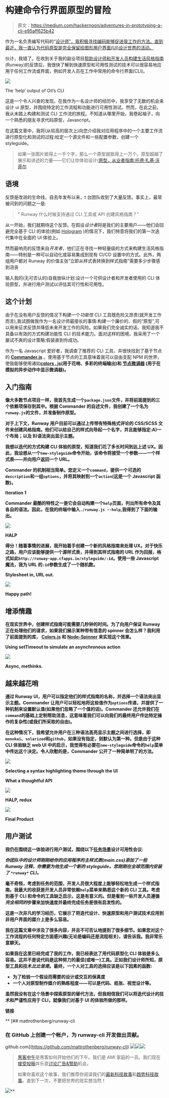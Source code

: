 # 构建命令行界面原型的冒险

> 原文：<https://medium.com/hackernoon/adventures-in-prototyping-a-cli-e95aff625b42>

作为一名负责编写代码的“[设计师”，我积极寻找编码能够促进我工作的方法。直到最近，我一直认为代码原型是完全保留给图形用户界面(UI)设计世界的活动。](https://cdn-images-1.medium.com/max/1000/1*9-8WI6cwQ0KLFY93Qr7uHQ.png)

伙计，我错了。在收到关于我的副业项目[帮助设计师和开发人员构建生活风格指南](http://runway-app.cfapps.io) (Runway)的反馈后，我很快了解到快速原型和可用性测试的技术可以很容易地应用于任何工作流或界面，例如开发人员在工作中常用的命令行界面(CLI)。

![](img/3036f10cfdf6ebf80581d997a34ff1b8.png)

The ‘help’ output of Git’s CLI

这是一个令人兴奋的发现。在我作为一名设计师的经历中，我享受了无数的机会来设计 ui 原型，并围绕特定的工作流程和功能进行可用性测试。然而，在此之前，我从未踏上构建和测试 CLI 工作流的旅程。不知道从哪里开始，我卷起袖子，向一个熟悉的朋友寻求代码原型，Javascript。

在这篇文章中，我将(从较高的层次上)向您介绍我对应用程序中的一个主要工作流进行原型化和测试的过程:给定一个源文件和一些配置参数，创建一个 styleguide。

> 如果一张图片抵得上一千个字，那么一个原型就抵得上一万个。原型超越了展示和讲述的力量——它们让你体验设计([原型，从业者指南:托德·扎基·沃菲尔](https://www.amazon.com/Prototyping-Practitioners-Todd-Zaki-Warfel/dp/1933820217)

## 语境

反馈是改进的生命线，自去年发布以来，t 台团队收到了大量反馈。事实上，最常被问到的问题之一是:

> " Runway 什么时候支持通过 CLI 工具或 API 创建风格指南？"

从一开始，我们就期待这个反馈。在假设*设计者*将是我们的主要用户——他们会回避完全基于 CLI 的体验(例如 [Hologram](https://github.com/trulia/hologram) )的情况下，我们特意将我们的第一次迭代集中在全面的 UI 体验上。

然而最响亮的反馈来自*开发者*，他们正在寻找一种轻量级的方式来构建生活风格指南——特别是一种可以自动化或容易集成到现有 CI/CD 设置中的方式。此外，两组用户都对 Runway 的价值主张“立即从样式表转换到样式指南”需要多少步骤感到沮丧

输入我的(无可否认的)自我放纵计划:设计一个可供设计者和开发者使用的 CLI 体验原型，并进行用户测试以评估其可行性和可用性。

## 这个计划

由于在没有用户反馈的情况下构建一个*功能性* CLI 工具既危险又昂贵(就开发工作而言),我试图做我作为一名设计师最擅长的事情:构建一个廉价的、假的“原型”,可以用来征求反馈并降低未来开发工作的风险。如果我们完全诚实的话，我知道我不具备以有效的方式构建功能性 CLI 的技术能力。面对这样的困境，我采用了一个屡试不爽的设计策略:假装直到你成功。

作为一名 Javascript 爱好者，我调查了推荐的 CLI 工具，并很快找到了基于节点的 [**Commander.js**](https://github.com/tj/commander.js/) 。使用基于节点的工具意味着我可以自由支配 NPM 的世界，使我能够使用诸如[**colors . js**](https://github.com/marak/colors.js/)**(用于花哨、多彩的终端输出)和 [**节点微调器**](https://github.com/helloIAmPau/node-spinner) (用于在模拟的异步动作中显示微调器)。**

## **入门指南**

**像大多数节点项目一样，我首先生成一个`package.json`文件，并将前面提到的三个依赖项保存到其中。根据 Commander 的自述文件，我创建了一个名为`runway.js`的文件，并准备制作原型。**

**对于上下文，Runway 用户目前可以通过上传带有特殊格式评论的 CSS/SCSS 文件来创建风格指南。他们可以给自己的样式向导起一个名字，并且能够指定:A)一个布局；以及 B)语法突出显示主题。**

**我想以迭代的方式构建 CLI 体验的原型，知道我们花了多长时间到达上述 UX。因此，我设想从一个`new-styleguide`命令开始，该命令将接受一个参数——一个样式表——并向用户返回一个 URL。**

**Commander 的机制相当简单。您定义一个`command`，提供一个可选的`description`和一组`options`，并将其映射到一个`action`(这是一个 Javascript 函数)。**

**Iteration 1**

**Commander 最酷的特性之一是它会自动构建一个`help`页面，列出所有命令及其各自的语法。因此，在我的终端中输入`./runway.js --help`,我得到了下面的输出。**

**![](img/ea200662a8306c97677d24128959dfce.png)**

**HALP**

**得分！随着事情的进展，我开始着手创建一个新的风格指南来处理 UX。对于快乐之路，用户应该能够提供一个源样式表，并得到其样式指南的 URL 作为回报，格式如此`http://runway-app.cfapps.io/styleguide/:id`。使用一些 Javascript 魔法，我为 URL 的`:id`参数生成了一个随机数。**

**Stylesheet in, URL out.**

**![](img/de0c478b72e71dbbf3c79bb782b252d6.png)**

**Happy path!**

## **增添情趣**

**在现实世界中，创建样式指南可能需要几秒钟的时间。为了向用户保证 Runway 正在处理他们的请求，如果我们展示某种带有信息的 spinner 会怎么样？我利用了前面提到的库， [**Colors.js**](https://github.com/marak/colors.js/) 和 [**Node-Spinner**](https://github.com/helloIAmPau/node-spinner) 来实现这个效果。**

**Using setTimeout to simulate an asynchronous action**

**![](img/9117def06514ed1e0e99bb061ea4980d.png)**

**Async, methinks.**

## **越来越花哨**

**通过 Runway UI，用户可以指定他们的样式指南的名称，并选择一个语法突出显示主题。Commander 让用户可以轻松地将这些值作为`options`传递，并提供了一种机制来设置默认值(如果他们忽略了一个值的话)。Commander 还允许我们在`command`的基础上定制帮助消息，这意味着我们可以向我们的最终用户传达特定操作的复杂性(或我们所采取的自由)。**

**在这种情况下，我希望允许用户在三种语法高亮显示主题之间进行选择，即`monokai`、`solarized`和`github`，如果没有指定，则默认为第一种。但是由于这种 CLI 体验缺乏 web UI 中的启示，我觉得有必要在`new-styleguide`命令的`help`菜单中传达这个决定。令人欣慰的是，Commander 公开了一种简单明了的方法。**

**![](img/09e3d04fd4f6cacd1e6234201f1ff0d3.png)**

**Selecting a syntax highlighting theme through the UI**

**What a thoughtful API**

**![](img/42430bfbb8bdb457b17ab51187319252.png)**

**HALP, redux**

**![](img/a9da6c204098cdb4dc5644e16f2f4965.png)**

**Final Product**

## **用户测试**

**我仍在围绕这一体验进行用户测试，围绕以下[任务场景](https://www.nngroup.com/articles/task-scenarios-usability-testing/)设计可用性会议:**

***你团队中的设计师刚刚给你的应用程序的主样式表(main.css)添加了一些 Runway 注释，你需要为他生成一个新的 styleguide。您刚刚在全球范围内安装了* `*runway*` *CLI。***

**毫不奇怪，考虑到任务的范围，开发人员很大程度上能够轻松地生成一个样式指南。我最大的收获是开发人员非常依赖`help`菜单来熟悉这个新的 CLI 工具。考虑到基于 CLI 和命令的工具缺乏启示，这是有意义的。但是看到一些开发人员遵循*完全相同的*步骤来加快速度并最终完成任务是很有启发性的。**

**这是一次非凡的学习经历，它展示了将迭代设计、快速原型和用户测试技术应用到非用户界面的媒介上是多么容易。**

**我在这篇文章中涉及了很多内容，并且不可否认地提到了很多细节。如果您对这个工作流程的任何特定方面感兴趣(无论是编码还是流程相关)，请告诉我。我非常乐意聊天。**

**如果我在这里已经完成了我的工作，我已经表达了用代码原型化 CLI 体验是多么容易。这并不是说代码是这种努力的最佳(或唯一)工具。正如我们设计师所知，原型工具和技术*比比皆是*。最终，一个人对工具的选择应该是以下因素的函数:**

*   **为了检验一个假设而需要的设计或交互的保真度**
*   **一个人对原型制作媒介的熟练程度——可以是代码、纸张、视觉设计等。**

**虽然我没有在这个场景中探索原型的替代方法，但我相信我们可以将迭代设计的技术和严谨性应用于 CLI，就像我们对基于 UI 的体验所做的那样。**

****链接****

**[](https://github.com/mattrothenberg/runway-cli) [## mattrothenberg/runway-cli

### 在 GitHub 上创建一个帐户，为 runway-cli 开发做出贡献。

github.com](https://github.com/mattrothenberg/runway-cli) [![](img/50ef4044ecd4e250b5d50f368b775d38.png)](http://bit.ly/HackernoonFB)[![](img/979d9a46439d5aebbdcdca574e21dc81.png)](https://goo.gl/k7XYbx)[![](img/2930ba6bd2c12218fdbbf7e02c8746ff.png)](https://goo.gl/4ofytp)

> [黑客中午](http://bit.ly/Hackernoon)是黑客如何开始他们的下午。我们是 AMI 家庭的一员。我们现在[接受投稿](http://bit.ly/hackernoonsubmission)并乐意[讨论广告&赞助](mailto:partners@amipublications.com)机会。
> 
> 如果你喜欢这个故事，我们推荐你阅读我们的[最新科技故事](http://bit.ly/hackernoonlatestt)和[趋势科技故事](https://hackernoon.com/trending)。直到下一次，不要把世界的现实想当然！

![](img/be0ca55ba73a573dce11effb2ee80d56.png)**